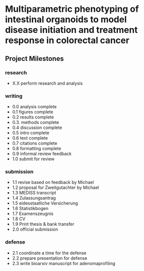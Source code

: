 # Multiparametric phenotyping of intestinal organoids to model disease initiation and treatment response in colorectal cancer

## Project Milestones

### research
* X.X perform research and analysis

### writing
* 0.0 analysis complete
* 0.1 figures complete
* 0.2 results complete
* 0.3. methods complete
* 0.4 discussion complete
* 0.5 intro complete
* 0.6 text complete 
* 0.7 citations complete
* 0.8 formatting complete
* 0.9 informal review feedback
* 1.0 submit for review

### submission
* 1.1 revise based on feedback by Michael
* 1.2 proposal for Zweitgutachter by Michael
* 1.3 MEDISS transcript
* 1.4 Zulassungsantrag
* 1.5 eidesstaatliche Versicherung
* 1.6 Statistikbogen
* 1.7 Examenszeugnis
* 1.8 CV
* 1.9 Print thesis & bank transfer
* 2.0 official submission

### defense 
* 2.1 coordinate a time for the defense
* 2.2 prepare presentation for defense
* 2.3 write bioarxiv manuscript for adenomaprofiling
